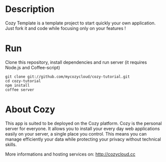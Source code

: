 # Description

Cozy Template is a template project to start quickly your own application. Just
fork it and code while focusing only on your features !

# Run

Clone this repository, install dependencies and run server (it requires Node.js
and Coffee-script)
    
    git clone git://github.com/mycozycloud/cozy-tutorial.git
    cd cozy-tutorial
    npm install
    coffee server

# About Cozy

This app is suited to be deployed on the Cozy platform. Cozy is the personal
server for everyone. It allows you to install your every day web applications 
easily on your server, a single place you control. This means you can manage 
efficiently your data while protecting your privacy without technical skills.

More informations and hosting services on:
http://cozycloud.cc
